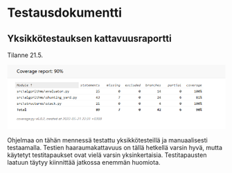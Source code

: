 # Testausdokumentti

## Yksikkötestauksen kattavuusraportti
Tilanne 21.5.

![Testikattavuus](/dokumentaatio/kuvat/testikattavuus.png)

Ohjelmaa on tähän mennessä testattu yksikkötesteillä ja manuaalisesti testaamalla. Testien haaraumakattavuus on tällä hetkellä varsin hyvä, mutta käytetyt testitapaukset ovat vielä varsin yksinkertaisia. Testitapausten laatuun täytyy kiinnittää jatkossa enemmän huomiota.